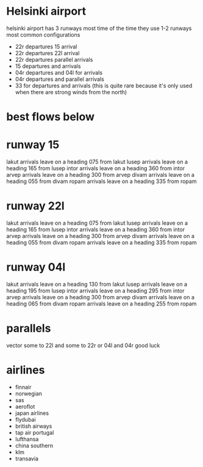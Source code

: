 # Helsinki airport

helsinki airport has 3 runways most time of the time they use 1-2 runways
most common configurations

-   22r departures 15 arrival
-   22r departures 22l arrival
-   22r departures parallel arrivals
-   15 departures and arrivals
-   04r departures and 04l for arrivals
-   04r departures and parallel arrivals
-   33 for departures and arrivals (this is quite rare because it's only used when there are strong winds from the north)

# best flows below

# runway 15

lakut arrivals leave on a heading 075 from lakut
lusep arrivals leave on a heading 165 from lusep
intor arrivals leave on a heading 360 from intor
arvep arrivals leave on a heading 300 from arvep
divam arrivals leave on a heading 055 from divam
ropam arrivals leave on a heading 335 from ropam

# runway 22l

lakut arrivals leave on a heading 075 from lakut
lusep arrivals leave on a heading 165 from lusep
intor arrivals leave on a heading 360 from intor
arvep arrivals leave on a heading 300 from arvep
divam arrivals leave on a heading 055 from divam
ropam arrivals leave on a heading 335 from ropam

# runway 04l

lakut arrivals leave on a heading 130 from lakut
lusep arrivals leave on a heading 195 from lusep
intor arrivals leave on a heading 295 from intor
arvep arrivals leave on a heading 300 from arvep
divam arrivals leave on a heading 065 from divam
ropam arrivals leave on a heading 255 from ropam

# parallels

vector some to 22l and some to 22r or 04l and 04r good luck

# airlines

-   finnair
-   norwegian
-   sas
-   aeroflot
-   japan airlines
-   flydubai
-   british airways
-   tap air portugal
-   lufthansa
-   china southern
-   klm
-   transavia
